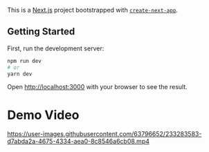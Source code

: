This is a [Next.js](https://nextjs.org/) project bootstrapped with [`create-next-app`](https://github.com/vercel/next.js/tree/canary/packages/create-next-app).

## Getting Started

First, run the development server:

```bash
npm run dev
# or
yarn dev
```

Open [http://localhost:3000](http://localhost:3000) with your browser to see the result.

# Demo Video



https://user-images.githubusercontent.com/63796652/233283583-d7abda2a-4675-4334-aea0-8c8546a6cb08.mp4




